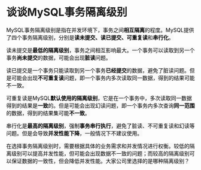 # 谈谈MySQL事务隔离级别

<font style="color:rgb(0, 0, 0);background-color:rgb(248, 248, 248);">MySQL事务隔离级别是指在并发环境下，事务之间</font>**<font style="color:rgb(0, 0, 0);background-color:rgb(248, 248, 248);">相互隔离</font>**<font style="color:rgb(0, 0, 0);background-color:rgb(248, 248, 248);">的程度。MySQL提供了四个事务隔离级别，分别是</font>**<font style="color:rgb(0, 0, 0);background-color:rgb(248, 248, 248);">读未提交、读已提交、可重复读</font>**<font style="color:rgb(0, 0, 0);background-color:rgb(248, 248, 248);">和</font>**<font style="color:rgb(0, 0, 0);background-color:rgb(248, 248, 248);">串行化</font>**<font style="color:rgb(0, 0, 0);background-color:rgb(248, 248, 248);">。</font>

<font style="color:rgb(0, 0, 0);background-color:rgb(248, 248, 248);">读未提交是</font>**<font style="color:rgb(0, 0, 0);background-color:rgb(248, 248, 248);">最低的隔离级别</font>**<font style="color:rgb(0, 0, 0);background-color:rgb(248, 248, 248);">，事务之间相互影响最大。一个事务可以读取到另一个事务</font>**<font style="color:rgb(0, 0, 0);background-color:rgb(248, 248, 248);">尚未提交</font>**<font style="color:rgb(0, 0, 0);background-color:rgb(248, 248, 248);">的数据，可能会出现</font>**<font style="color:rgb(0, 0, 0);background-color:rgb(248, 248, 248);">脏读</font>**<font style="color:rgb(0, 0, 0);background-color:rgb(248, 248, 248);">问题。</font>

<font style="color:rgb(0, 0, 0);background-color:rgb(248, 248, 248);">读已提交是一个事务只能读取到另一个事务</font>**<font style="color:rgb(0, 0, 0);background-color:rgb(248, 248, 248);">已经提交</font>**<font style="color:rgb(0, 0, 0);background-color:rgb(248, 248, 248);">的数据，避免了脏读问题。但是可能会出现</font>**<font style="color:rgb(0, 0, 0);background-color:rgb(248, 248, 248);">不可重复读</font>**<font style="color:rgb(0, 0, 0);background-color:rgb(248, 248, 248);">问题，即一个事务内多次读取同一数据，得到的结果可能不一致。</font>

<font style="color:rgb(0, 0, 0);background-color:rgb(248, 248, 248);">可重复读是MySQL</font>**<font style="color:rgb(0, 0, 0);background-color:rgb(248, 248, 248);">默认使用的隔离级别</font>**<font style="color:rgb(0, 0, 0);background-color:rgb(248, 248, 248);">，它是在一个事务中，多次读取同一数据得到的结果是</font>**<font style="color:rgb(0, 0, 0);background-color:rgb(248, 248, 248);">一致</font>**<font style="color:rgb(0, 0, 0);background-color:rgb(248, 248, 248);">的。但是可能会出现幻读问题，即一个事务内多次查询</font>**<font style="color:rgb(0, 0, 0);background-color:rgb(248, 248, 248);">同一范围</font>**<font style="color:rgb(0, 0, 0);background-color:rgb(248, 248, 248);">的数据，得到的结果集可能</font>**<font style="color:rgb(0, 0, 0);background-color:rgb(248, 248, 248);">不一致</font>**<font style="color:rgb(0, 0, 0);background-color:rgb(248, 248, 248);">。</font>

<font style="color:rgb(0, 0, 0);background-color:rgb(248, 248, 248);">串行化是</font>**<font style="color:rgb(0, 0, 0);background-color:rgb(248, 248, 248);">最高的隔离级别</font>**<font style="color:rgb(0, 0, 0);background-color:rgb(248, 248, 248);">，强制</font>**<font style="color:rgb(0, 0, 0);background-color:rgb(248, 248, 248);">事务串行执行</font>**<font style="color:rgb(0, 0, 0);background-color:rgb(248, 248, 248);">，避免了脏读、不可重复读和幻读等问题。但是会导致</font>**<font style="color:rgb(0, 0, 0);background-color:rgb(248, 248, 248);">并发性能下降</font>**<font style="color:rgb(0, 0, 0);background-color:rgb(248, 248, 248);">，一般情况下不建议使用。</font>

<font style="color:rgb(0, 0, 0);background-color:rgb(248, 248, 248);">在选择事务隔离级别时，需要根据具体的业务需求和并发情况进行权衡。较低的隔离级别可以提高并发性能，但可能会出现数据不一致的问题；而较高的隔离级别可以保证数据的一致性，但会降低并发性能。大家公司里选择的是哪种隔离级别？</font>
